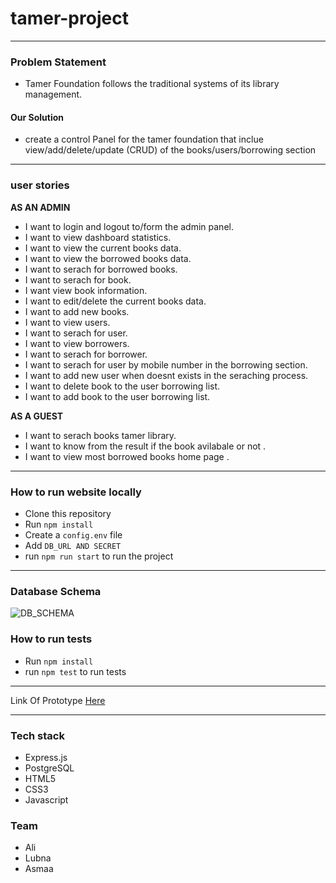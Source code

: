 # tamer-project

 ---------------------------
### Problem Statement

* Tamer Foundation follows the traditional systems of its library management.


#### Our Solution 

* create a control Panel for the tamer foundation that inclue view/add/delete/update (CRUD) of the books/users/borrowing section

 ---------------------------
 
 ### user stories
 **AS AN ADMIN**
 
* I want to login and logout to/form the admin panel.
* I want to view dashboard statistics. 
* I want to view the current books data. 
* I want to view the borrowed books data. 
* I want to serach for borrowed books.
* I want to serach for book.
* I want view book information.
* I want to edit/delete the current books data.
* I want to add new books.
* I want to view users.
* I want to serach for user.
* I want to view borrowers.
* I want to serach for borrower.
* I want to serach for user by mobile number in the borrowing section.
* I want to add new user when doesnt exists in the seraching process.
* I want to delete book to the user borrowing list.
* I want to add book to the user borrowing list.

**AS A GUEST**

* I want to serach books tamer library.
* I want to know from the result if the book avilabale or not .
* I want to view most borrowed books home page .


 --------------------------- 
 
### How to run website locally 
- Clone this repository
- Run ```npm install```
- Create a ```config.env``` file
- Add ```DB_URL AND SECRET``` 
- run ```npm run start``` to run the project

 ---------------------------
 
 ### Database Schema
 ![DB_SCHEMA](https://files.gitter.im/lubnaabd/Osl5/db.png)


### How to run tests
- Run ```npm install```
- run ```npm test``` to run tests

 ---------------------------
Link Of Prototype [Here ](https://www.figma.com/proto/bvtedIRRYAB3T86hrSEtJiKz/tamer-project?node-id=119%3A64&scaling=min-zoom&redirected=1)

 ---------------------------
### Tech stack
- Express.js
- PostgreSQL
- HTML5
- CSS3
- Javascript

### Team
- Ali
- Lubna
- Asmaa
